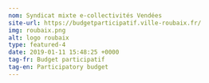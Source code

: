 ```yaml
---
nom: Syndicat mixte e-collectivités Vendées
site-url: https://budgetparticipatif.ville-roubaix.fr/
img: roubaix.png
alt: logo roubaix
type: featured-4
date: 2019-01-11 15:48:25 +0000
tag-fr: Budget participatif
tag-en: Participatory budget
---
```

